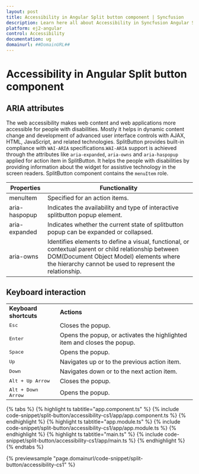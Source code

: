 ```yaml
---
layout: post
title: Accessibility in Angular Split button component | Syncfusion
description: Learn here all about Accessibility in Syncfusion Angular Split button component of Syncfusion Essential JS 2 and more.
platform: ej2-angular
control: Accessibility 
documentation: ug
domainurl: ##DomainURL##
---
```


# Accessibility in Angular Split button component

## ARIA attributes

The web accessibility makes web content and web applications more accessible for people with disabilities. Mostly it helps in dynamic content change and development of advanced user interface controls with AJAX, HTML, JavaScript, and related technologies.
SplitButton provides built-in compliance with `WAI-ARIA` specifications.`WAI-ARIA` support is achieved through the attributes like `aria-expanded`, `aria-owns` and `aria-haspopup` applied for action item in SplitButton. It helps the people with disabilities by providing information about the widget for assistive technology in the screen readers.
SplitButton component contains the  `menuItem` role.

| Properties | Functionality |
| ------------ | ----------------------- |
| menuItem | Specified for an action items. |
| aria-haspopup | Indicates the availability and type of interactive splitbutton popup element. |
| aria-expanded | Indicates whether the current state of splitbutton popup can be expanded or collapsed. |
| aria-owns | Identifies elements to define a visual, functional, or contextual parent or child relationship between DOM(Document Object Model) elements where the hierarchy cannot be used to represent the relationship. |

## Keyboard interaction

<!-- markdownlint-disable MD033 -->

<table>
<tr>
<td>
<b>Keyboard shortcuts</b></td><td>
<b>Actions</b></td></tr>
<tr>
<td>
<kbd>Esc</kbd></td><td>
Closes the popup.</td></tr>
<tr>
<td>
<kbd>Enter</kbd></td><td>
Opens the popup, or activates the highlighted item and closes the popup.</td></tr>
<tr>
<td>
<kbd>Space</kbd></td><td>
Opens the popup.</td></tr>
<tr>
<td>
<kbd>Up</kbd></td><td>
Navigates up or to the previous action item.</td></tr>
<tr>
<td>
<kbd>Down</kbd></td><td>
Navigates down or to the next action item.</td></tr>
<tr>
<td>
<kbd>Alt + Up Arrow</kbd></td><td>
Closes the popup.</td></tr>
<tr>
<td>
<kbd>Alt + Down Arrow</kbd></td><td>
Opens the popup.</td></tr>
</table>

{% tabs %}
{% highlight ts tabtitle="app.component.ts" %}
{% include code-snippet/split-button/accessibility-cs1/app/app.component.ts %}
{% endhighlight %}
{% highlight ts tabtitle="app.module.ts" %}
{% include code-snippet/split-button/accessibility-cs1/app/app.module.ts %}
{% endhighlight %}
{% highlight ts tabtitle="main.ts" %}
{% include code-snippet/split-button/accessibility-cs1/app/main.ts %}
{% endhighlight %}
{% endtabs %}
  
{% previewsample "page.domainurl/code-snippet/split-button/accessibility-cs1" %}